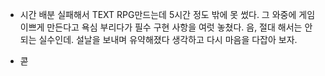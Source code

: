- 시간 배분 실패해서 TEXT RPG만드는데 5시간 정도 밖에 못 썼다. 그 와중에 게임 이쁘게 만든다고 욕심 부리다가 필수 구현 사항을 여럿 놓쳤다. 음, 절대 해서는 안 되는 실수인데. 설날을 보내며 유약해졌다 생각하고 다시 마음을 다잡아 보자.

- 콛